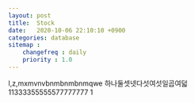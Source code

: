 ```yaml
---
layout: post
title:  Stock
date:   2020-10-06 22:10:10 +0900
categories: database
sitemap :
    changefreq : daily
    priority : 1.0
---
```

























l,z,mxmvnvbnmbnmbnmqwe
하나둘셋넷다섯여섯일곱여덟
11333355555577777777
1